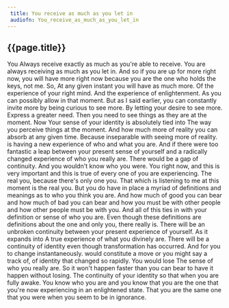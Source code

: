 ```yaml
---
 title: You receive as much as you let in
 audiofn: You_receive_as_much_as_you_let_in
---
```


## {{page.title}}

You Always receive exactly as much as you're able to receive. You are
always receiving as much as you let in. And so if you are up for more
right now, you will have more right now because you are the one who
holds the keys, not me. So, At any given instant you will have as much
more. Of the experience of your right mind. And the experience of
enlightenment. As you can possibly allow in that moment. But as I said
earlier, you can constantly invite more by being curious to see more. By
letting your desire to see more. Express a greater need. Then you need
to see things as they are at the moment. Now Your sense of your identity
is absolutely tied into The way you perceive things at the moment. And
how much more of reality you can absorb at any given time. Because
inseparable with seeing more of reality. is having a new experience of
who and what you are. And if there were too fantastic a leap between
your present sense of yourself and a radically changed experience of who
you really are. There would be a gap of continuity. And you wouldn't
know who you were. You right now, and this is very important and this is
true of every one of you are experiencing. The real you, because there's
only one you. That which is listening to me at this moment is the real
you. But you do have in place a myriad of definitions and meanings as to
who you think you are. And how much of good you can bear and how much of
bad you can bear and how you must be with other people and how other
people must be with you. And all of this ties in with your definition or
sense of who you are. Even though these definitions are definitions
about the one and only you, there really is. There will be an unbroken
continuity between your present experience of yourself. As it expands
into A true experience of what you divinely are. There will be a
continuity of identity even though transformation has occurred. And for
you to change instantaneously. would constitute a move or you might say
a track of, of identity that changed so rapidly. You would lose The
sense of who you really are. So it won't happen faster than you can bear
to have it happen without losing. The continuity of your identity so
that when you are fully awake. You know who you are and you know that
you are the one that you're now experiencing in an enlightened state.
That you are the same one that you were when you seem to be in
ignorance.

